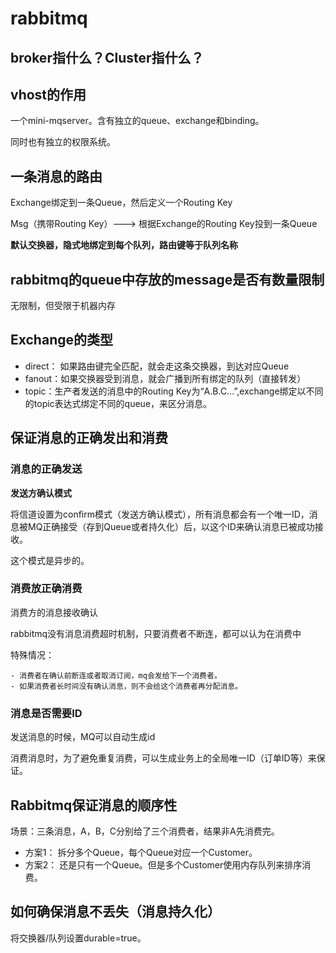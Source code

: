 # rabbitmq
## broker指什么？Cluster指什么？

## **vhost**的作用

一个mini-mqserver。含有独立的queue、exchange和binding。

同时也有独立的权限系统。

## 一条消息的路由

Exchange绑定到一条Queue，然后定义一个Routing Key

Msg（携带Routing Key）---> 根据Exchange的Routing Key投到一条Queue

**默认交换器，隐式地绑定到每个队列，路由键等于队列名称**

## rabbitmq的queue中存放的message是否有数量限制

无限制，但受限于机器内存

## Exchange的类型

- direct： 如果路由键完全匹配，就会走这条交换器，到达对应Queue
- fanout：如果交换器受到消息，就会广播到所有绑定的队列（直接转发）
- topic：生产者发送的消息中的Routing Key为“A.B.C...”,exchange绑定以不同的topic表达式绑定不同的queue，来区分消息。

## 保证消息的正确发出和消费

### 消息的正确发送

**发送方确认模式**

将信道设置为confirm模式（发送方确认模式），所有消息都会有一个唯一ID，消息被MQ正确接受（存到Queue或者持久化）后，以这个ID来确认消息已被成功接收。

这个模式是异步的。

### 消费放正确消费

消费方的消息接收确认

rabbitmq没有消息消费超时机制，只要消费者不断连，都可以认为在消费中

特殊情况：

	- 消费者在确认前断连或者取消订阅，mq会发给下一个消费者。
	- 如果消费者长时间没有确认消息，则不会给这个消费者再分配消息。

### 消息是否需要ID

发送消息的时候，MQ可以自动生成id

消费消息时，为了避免重复消费，可以生成业务上的全局唯一ID（订单ID等）来保证。

## Rabbitmq保证消息的顺序性

场景：三条消息，A，B，C分别给了三个消费者，结果非A先消费完。



- 方案1： 拆分多个Queue，每个Queue对应一个Customer。
- 方案2： 还是只有一个Queue。但是多个Customer使用内存队列来排序消费。

## 如何确保消息不丢失（消息持久化）

将交换器/队列设置durable=true。



